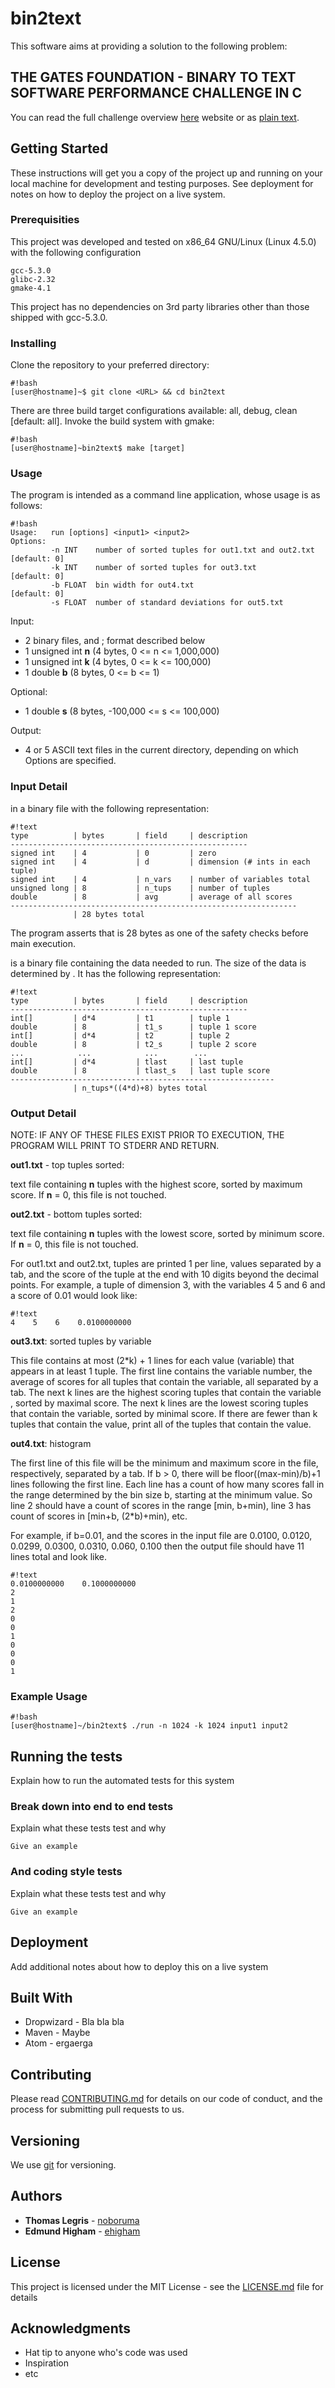 # bin2text
This software aims at providing a solution to the following problem:

## THE GATES FOUNDATION - BINARY TO TEXT SOFTWARE PERFORMANCE CHALLENGE IN C

You can read the full challenge overview [here](https://www.topcoder.com/challenge-details/30053925/?type=develop) website or as [plain text](CHALLENGE_OVERVIEW.txt).


## Getting Started

These instructions will get you a copy of the project up and running on your local machine for development and testing purposes. See deployment for notes on how to deploy the project on a live system.

### Prerequisities

This project was developed and tested on x86\_64 GNU/Linux (Linux 4.5.0) with the following configuration

```
gcc-5.3.0 
glibc-2.32
gmake-4.1
```

This project has no dependencies on 3rd party libraries other than those shipped with gcc-5.3.0.


### Installing

Clone the repository to your preferred directory:

```
#!bash
[user@hostname]~$ git clone <URL> && cd bin2text
```

There are three build target configurations available: all, debug, clean [default: all]. Invoke the build system with gmake:

```
#!bash
[user@hostname]~bin2text$ make [target]
```

### Usage

The program is intended as a command line application, whose usage is as follows:

```
#!bash
Usage:   run [options] <input1> <input2>
Options:
         -n INT    number of sorted tuples for out1.txt and out2.txt [default: 0]
         -k INT    number of sorted tuples for out3.txt              [default: 0]
         -b FLOAT  bin width for out4.txt                            [default: 0]
         -s FLOAT  number of standard deviations for out5.txt
```

Input:

- 2 binary files, **<input1>** and **<input2>**; format described below
- 1 unsigned int **n** (4 bytes, 0 <= n <= 1,000,000)
- 1 unsigned int **k** (4 bytes, 0 <= k <= 100,000)
- 1 double **b** (8 bytes, 0 <= b <= 1)

Optional:

- 1 double **s** (8 bytes, -100,000 <= s <= 100,000)


Output:

- 4 or 5 ASCII text files in the current directory, depending on which Options are specified.

### Input Detail

**<input1>** in a binary file with the following representation:

```
#!text
type          | bytes       | field     | description
-----------------------------------------------------
signed int    | 4           | 0         | zero
signed int    | 4           | d         | dimension (# ints in each tuple) 
signed int    | 4           | n_vars    | number of variables total
unsigned long | 8           | n_tups    | number of tuples
double        | 8           | avg       | average of all scores
----------------------------------------------------------------
              | 28 bytes total
```

The program asserts that **<input1>** is 28 bytes as one of the safety checks before main execution.

**<input2>** is a binary file containing the data needed to run. The size of the data is determined by **<input1>**.
It has the following representation:

```
#!text
type          | bytes       | field     | description
-----------------------------------------------------
int[]         | d*4         | t1        | tuple 1
double        | 8           | t1_s      | tuple 1 score
int[]         | d*4         | t2        | tuple 2
double        | 8           | t2_s      | tuple 2 score
...            ...            ...        ...
int[]         | d*4         | tlast     | last tuple
double        | 8           | tlast_s   | last tuple score
-----------------------------------------------------------
              | n_tups*((4*d)+8) bytes total

```

### Output Detail

NOTE: IF ANY OF THESE FILES EXIST PRIOR TO EXECUTION, THE PROGRAM WILL PRINT TO STDERR AND RETURN.

**out1.txt** - top tuples sorted:

text file containing **n** tuples with the highest score, sorted by maximum score. If **n** = 0, this file is not touched.

**out2.txt** - bottom tuples sorted:

text file containing **n** tuples with the lowest score, sorted by minimum score. If **n** = 0, this file is not touched.

For out1.txt and out2.txt, tuples are printed 1 per line, values separated by a tab, and the score of the tuple at the end with 10 digits beyond the decimal points. For example, a tuple of dimension 3, with the variables 4 5 and 6 and a score of 0.01 would look like:

```
#!text
4    5    6    0.0100000000
```

**out3.txt**: sorted tuples by variable

This file contains at most (2*k) + 1 lines for each value (variable) that appears in at least 1 tuple. The first line contains the variable number, the average of scores for all tuples that contain the variable, all separated by a tab. The next k lines are the highest scoring tuples that contain the variable , sorted by maximal score. The next k lines are the lowest scoring tuples that contain the variable, sorted by minimal score. If there are fewer than k tuples that contain the value, print all of the tuples that contain the value.

**out4.txt**: histogram

The first line of this file will be the minimum and maximum score in the file, respectively, separated by a tab. If b > 0, there will be floor((max-min)/b)+1 lines following the first line. Each line has a count of how many scores fall in the range determined by the bin size b, starting at the minimum value. So line 2 should have a count of scores in the range [min, b+min), line 3 has count of scores in [min+b, (2*b)+min), etc.

For example, if b=0.01, and the scores in the input file are 0.0100, 0.0120, 0.0299, 0.0300, 0.0310, 0.060, 0.100 then the output file should have 11 lines total and look like.

```
#!text
0.0100000000    0.1000000000
2
1
2
0
0
1
0
0
0
1
```

### Example Usage
```
#!bash
[user@hostname]~/bin2text$ ./run -n 1024 -k 1024 input1 input2
```

## Running the tests

Explain how to run the automated tests for this system

### Break down into end to end tests

Explain what these tests test and why

```
Give an example
```

### And coding style tests

Explain what these tests test and why

```
Give an example
```

## Deployment

Add additional notes about how to deploy this on a live system

## Built With

* Dropwizard - Bla bla bla
* Maven - Maybe
* Atom - ergaerga

## Contributing

Please read [CONTRIBUTING.md](CONTRIBUTING.md) for details on our code of conduct, and the process for submitting pull requests to us.

## Versioning

We use [git](https://git-scm.com/) for versioning. 

## Authors

* **Thomas Legris** - [noboruma](https://github.com/noboruma)
* **Edmund Higham** - [ehigham](https://github.com/ehigham)

## License

This project is licensed under the MIT License - see the [LICENSE.md](LICENSE.md) file for details

## Acknowledgments

* Hat tip to anyone who's code was used
* Inspiration
* etc